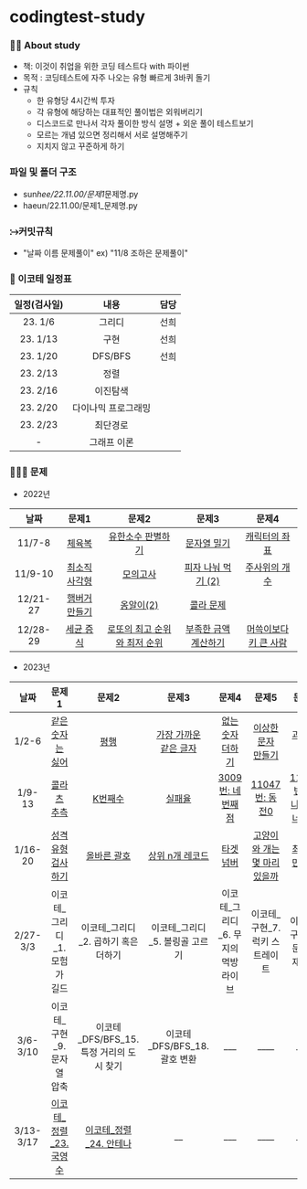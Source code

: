 # codingtest-study

### 🙋‍♀️ About study

- 책: 이것이 취업을 위한 코딩 테스트다 with 파이썬
- 목적 : 코딩테스트에 자주 나오는 유형 빠르게 3바퀴 돌기
- 규칙
  - 한 유형당 4시간씩 투자
  - 각 유형에 해당하는 대표적인 풀이법은 외워버리기
  - 디스코드로 만나서 각자 풀이한 방식 설명 + 외운 풀이 테스트보기
  - 모르는 개념 있으면 정리해서 서로 설명해주기
  - 지치지 않고 꾸준하게 하기

### 파일 및 폴더 구조

- sun*hee/22.11.00/문제1*문제명.py
- haeun/22.11.00/문제1\_문제명.py

### ⧴커밋규칙

- "날짜 이름 문제풀이" ex) "11/8 조하은 문제풀이"

### 📆 이코테 일정표

|    일정(검사일)    |        내용         |   담당    |
| :--------: | :-----------------: | :-----------: |
|  23. 1/6 |       그리디        |   선희   |
|  23. 1/13 |        구현         |   선희  |
|  23. 1/20 |       DFS/BFS       |    선희     |
|  23. 2/13  |        정렬         |         |
|  23. 2/16  |      이진탐색       |               |
|  23. 2/20  | 다이나믹 프로그래밍 |               |
| 23. 2/23   |      최단경로       |               |
| -  |     그래프 이론     |               |

### 👩🏻‍💻 문제
- 2022년

| 날짜 | 문제1 | 문제2 | 문제3 | 문제4 |
| :---: | :---: | :---: | :---: | :---: |
| 11/7-8 |       [체육복](https://school.programmers.co.kr/learn/courses/30/lessons/42862, "체육복 link")       | [유한소수 판별하기](https://school.programmers.co.kr/learn/courses/30/lessons/120878, "유한소수 판별하기 link") |    [문자열 밀기](https://school.programmers.co.kr/learn/courses/30/lessons/120921, "문자열 밀기 link")     | [캐릭터의 좌표](https://school.programmers.co.kr/learn/courses/30/lessons/120861, "캐릭터의 좌표 link") |
| 11/9-10 |       [최소직사각형](https://school.programmers.co.kr/learn/courses/30/lessons/86491, "최소직사각형 link")       | [모의고사](https://school.programmers.co.kr/learn/courses/30/lessons/42840, "모의고사 link") |    [피자 나눠 먹기 (2)](https://school.programmers.co.kr/learn/courses/30/lessons/120815, "피자 나눠 먹기(2) link")     | [주사위의 개수](https://school.programmers.co.kr/learn/courses/30/lessons/120845, "주사위의 개수 link") |
| 12/21-27 |    [햄버거 만들기](https://school.programmers.co.kr/learn/courses/30/lessons/133502, "햄버거 만들기 link")|[옹알이(2)](https://school.programmers.co.kr/learn/courses/30/lessons/133499, "옹알이(2) link") |[콜라 문제](https://school.programmers.co.kr/learn/courses/30/lessons/132267, "콜라문제 link")||
| 12/28-29 |    [세균 증식](https://school.programmers.co.kr/learn/courses/30/lessons/120910, "세균 증식 link")| [로또의 최고 순위와 최저 순위](https://school.programmers.co.kr/learn/courses/30/lessons/77484, "로또의 최고 순위와 최저 순위 link") |[부족한 금액 계산하기](https://school.programmers.co.kr/learn/courses/30/lessons/82612, "부족한 금액 계산하기 link")|[머쓱이보다 키 큰 사람](https://school.programmers.co.kr/learn/courses/30/lessons/120585, "머쓱이보다 키 큰 사람 link")|


- 2023년

| 날짜 | 문제1 | 문제2 | 문제3 | 문제4 | 문제5 | 문제6 |
| :---: | :---: | :---: | :---: | :---: |:---: |:---: |
| 1/2-6 |[같은 숫자는 싫어](https://school.programmers.co.kr/learn/courses/30/lessons/12906, "같은 숫자는 싫어 link")|[평행](https://school.programmers.co.kr/learn/courses/30/lessons/120875, "평행 link")|[가장 가까운<br>같은 글자](https://school.programmers.co.kr/learn/courses/30/lessons/142086, "가장 가까운 같은 글자 link")|[없는 숫자 더하기](https://school.programmers.co.kr/learn/courses/30/lessons/86051, "없는 숫자 더하기 link")|[이상한 문자<br>만들기](https://school.programmers.co.kr/learn/courses/30/lessons/12930, "이상한 문자 만들기 link")|[과일장수](https://school.programmers.co.kr/learn/courses/30/lessons/135808, "과일장수 link")|
| 1/9-13 |[콜라츠 추측](https://school.programmers.co.kr/learn/courses/30/lessons/12943, "콜라츠 추측 link")|[K번째수](https://school.programmers.co.kr/learn/courses/30/lessons/42748, "K번째수 link")|[실패율](https://school.programmers.co.kr/learn/courses/30/lessons/42889, "실패율 link")|[3009번: 네 번째 점](https://www.acmicpc.net/problem/3009, "3009번: 네 번째 점 link")|[11047번: 동전0](https://www.acmicpc.net/problem/11047, "11047번: 동전0 link")|[11497번: 통나무 건너뛰기](https://www.acmicpc.net/problem/11497, "11497번: 통나무 건너뛰기 link")|
| 1/16-20 |[성격 유형 검사하기](https://school.programmers.co.kr/learn/courses/30/lessons/118666, "성격 유형 검사하기 link")|[올바른 괄호](https://school.programmers.co.kr/learn/courses/30/lessons/12909, "올바른 괄호 link")|[상위 n개 레코드](https://school.programmers.co.kr/learn/courses/30/lessons/59405, "상위 n개 레코드 link")|[타겟 넘버](https://school.programmers.co.kr/learn/courses/30/lessons/43165, "타겟 넘버 link")|[고양이와 개는 몇 마리 있을까](https://school.programmers.co.kr/learn/courses/30/lessons/59040, "고양이와 개는 몇 마리 있을까 link")|[최솟값 만들기](https://school.programmers.co.kr/learn/courses/30/lessons/12941, "최솟값 만들기 link")|
| 2/27-3/3 |이코테_그리디_1. 모험가 길드|이코테_그리디_2. 곱하기 혹은 더하기|이코테_그리디_5. 볼링골 고르기|이코테_그리디_6. 무지의 먹방 라이브|이코테_구현_7. 럭키 스트레이트|이코테_구현_8. 문자열 재정열|
| 3/6-3/10 |이코테_구현_9. 문자열 압축|이코테_DFS/BFS_15. 특정 거리의 도시 찾기|이코테_DFS/BFS_18. 괄호 변환|___|____|____|
| 3/13-3/17 |[이코테_정렬_23. 국영수](https://www.acmicpc.net/problem/10825, "이코테_정렬_23. 국영수 link")|[이코테_정렬_24. 안테나](https://www.acmicpc.net/problem/18310, "이코테_정렬_24. 안테나 link")|__|___|____|____|



